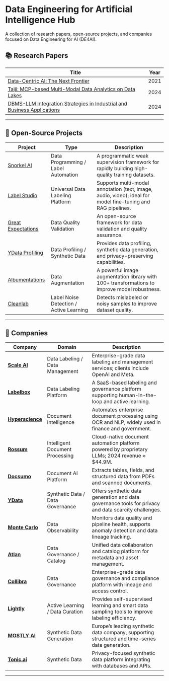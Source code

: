 # Data Engineering for Artificial Intelligence Hub
A collection of research papers, open-source projects, and companies focused on Data Engineering for AI (DE4AI).

## 📚 Research Papers
| Title | Year |
|----------------------------|------|
| [Data-Centric AI: The Next Frontier](https://landing.ai/data-centric-ai/) | 2021 |
| [Taiji: MCP-based Multi-Modal Data Analytics on Data Lakes](https://arxiv.org/abs/2410.06661) | 2024 |
| [DBMS-LLM Integration Strategies in Industrial and Business Applications](https://arxiv.org/abs/2406.08022) | 2024 |

---


## 🧩 Open-Source Projects

| Project | Type | Description |
|----------------|------|-------------|
| [Snorkel AI](https://snorkel.ai) | Data Programming / Label Automation | A programmatic weak supervision framework for rapidly building high-quality training datasets. |
| [Label Studio](https://labelstud.io) | Universal Data Labeling Platform | Supports multi-modal annotation (text, image, audio, video); ideal for model fine-tuning and RAG pipelines. |
| [Great Expectations](https://greatexpectations.io) | Data Quality Validation | An open-source framework for data validation and quality assurance. |
| [YData Profiling](https://ydata.ai) | Data Profiling / Synthetic Data | Provides data profiling, synthetic data generation, and privacy-preserving capabilities. |
| [Albumentations](https://albumentations.ai) | Data Augmentation | A powerful image augmentation library with 100+ transformations to improve model robustness. |
| [Cleanlab](https://cleanlab.ai) | Label Noise Detection / Active Learning | Detects mislabeled or noisy samples to improve dataset quality. |

---

## 🏢 Companies

| Company | Domain | Description |
|-----------|---------|-------------|
| [**Scale AI**](https://scale.com) | Data Labeling / Data Management | Enterprise-grade data labeling and management services; clients include OpenAI and Meta. |
| [**Labelbox**](https://labelbox.com) | Data Labeling Platform | A SaaS-based labeling and governance platform supporting human-in-the-loop and active learning. |
| [**Hyperscience**](https://www.hyperscience.com) | Document Intelligence | Automates enterprise document processing using OCR and NLP, widely used in finance and government. |
| [**Rossum**](https://rossum.ai) | Intelligent Document Processing | Cloud-native document automation platform powered by proprietary LLMs; 2024 revenue ≈ $44.9M. |
| [**Docsumo**](https://www.docsumo.com) | Document AI Platform | Extracts tables, fields, and structured data from PDFs and scanned documents. |
| [**YData**](https://ydata.ai) | Synthetic Data / Data Governance | Offers synthetic data generation and data governance tools for privacy and data scarcity challenges. |
| [**Monte Carlo**](https://www.montecarlodata.com) | Data Observability | Monitors data quality and pipeline health, supports anomaly detection and data lineage tracking. |
| [**Atlan**](https://atlan.com) | Data Governance / Catalog | Unified data collaboration and catalog platform for metadata and asset management. |
| [**Collibra**](https://www.collibra.com) | Data Governance | Enterprise-grade data governance and compliance platform with lineage and access control. |
| [**Lightly**](https://www.lightly.ai) | Active Learning / Data Curation | Provides self-supervised learning and smart data sampling tools to improve labeling efficiency. |
| [**MOSTLY AI**](https://mostly.ai) | Synthetic Data Generation | Europe’s leading synthetic data company, supporting structured and time-series data generation. |
| [**Tonic.ai**](https://www.tonic.ai) | Synthetic Data | Privacy-focused synthetic data platform integrating with databases and APIs. |

---
